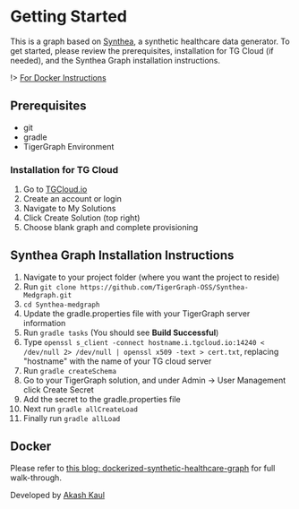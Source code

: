 # Getting Started
This is a graph based on [Synthea](https://synthetichealth.github.io/synthea/), a synthetic healthcare data generator. To get started, please review the prerequisites, installation for TG Cloud (if needed), and the Synthea Graph installation instructions. 

!> [For Docker Instructions](#docker)

## Prerequisites
* git
* gradle
* TigerGraph Environment

### Installation for TG Cloud
1. Go to [TGCloud.io](https://tgcloud.io)
2. Create an account or login
3. Navigate to My Solutions
4. Click Create Solution (top right)
5. Choose blank graph and complete provisioning

## Synthea Graph Installation Instructions
1. Navigate to your project folder (where you want the project to reside)
2. Run `git clone https://github.com/TigerGraph-OSS/Synthea-Medgraph.git`
3. `cd Synthea-medgraph`
4. Update the gradle.properties file with your TigerGraph server information
5. Run `gradle tasks` (You should see **Build Successful**)
6. Type `openssl s_client -connect hostname.i.tgcloud.io:14240 < /dev/null 2> /dev/null | openssl x509 -text > cert.txt`, replacing "hostname" with the name of your TG cloud server
6. Run `gradle createSchema`
7. Go to your TigerGraph solution, and under Admin -> User Management click Create Secret
8. Add the secret to the gradle.properties file
9. Next run `gradle allCreateLoad`
10. Finally run `gradle allLoad`


## Docker
Please refer to [this blog: dockerized-synthetic-healthcare-graph](https://dev.to/herk/dockerized-synthetic-healthcare-graph-4m59) for full walk-through.

Developed by [Akash Kaul](https://www.linkedin.com/in/akash-kaul-6a8063194/)
